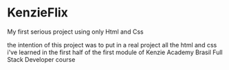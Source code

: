 # KenzieFlix

My first serious project using only Html and Css

the intention of this project was to put in a real project all the html and css i've learned in the first half of the first module of Kenzie Academy Brasil Full Stack Developer course
